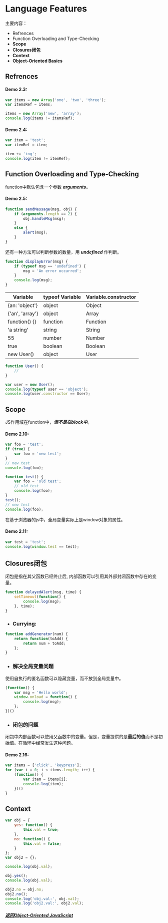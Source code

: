 # Language Features   
主要内容：   
- Refrences   
- Function Overloading and Type-Checking   
- **Scope**   
- **Closures闭包**   
- **Context**   
- **Object-Oriented Basics**   

## Refrences   
#### Demo 2.3:   
```js
var items = new Array('one', 'two', 'three');
var itemsRef = items;

items = new Array('new', 'array');
console.log(items != itemsRef);
```
#### Demo 2.4:   
```js
var item = 'test';
var itemRef = item;

item += 'ing';
console.log(item != itemRef);
```
## Function Overloading and Type-Checking   
function中默认包含一个参数 ***arguments***。
#### Demo 2.5:      
```js
function sendMessage(msg, obj) {
	if (arguments.length == 2) {
		obj.handleMsg(msg);
	}
	else {
		alert(msg);
	}
}
```
还有一种方法可以判断参数的数量，用 ***undefined*** 作判断。   
```js
function displayError(msg) {
	if (typeof msg == 'undefined') {
		msg = 'An error occurred';
	}
	console.log(msg);
}
```

Variable        | typeof Variable  | Variable.constructor          
--------------  | ---------------- | ----------------   
{an: 'object'}  | object           | Object   
{'an', 'array'} | object           | Array   
function() {}   | function         | Function   
'a string'      | string           | String   
55              | number           | Number   
true            | boolean          | Boolean
new User()      | object           | User   

```js
function User() {
	//
}

var user = new User();
console.log(typeof user == 'object');
console.log(user.constructor == User);
```   

## Scope   
JS作用域在function中，***但不是在block中***。   
#### Demo 2.10:   
```js
var foo = 'test';
if (true) {
	var foo = 'new test';
}
// new test
console.log(foo);

function test() {
	var foo = 'old test';
	// old test
	console.log(foo);
}
test();
// new test
console.log(foo);
```

在基于浏览器的js中，全局变量实际上是window对象的属性。   
#### Demo 2.11:   
```js
var test = 'test';
console.log(window.test == test);
```

## Closures闭包   
闭包是指在其父函数已经终止后, 内部函数可以引用其外部封闭函数中存在的变量。   
```js
function delayedAlert(msg, time) {
	setTimeout(function() {
		console.log(msg);
	}, time);
}
```
- ### Currying:   
```js
function addGenerator(num) {
	return function(toAdd) {
		return num + toAdd;
	};
}
```
- ### 解决全局变量问题   
使用自执行的匿名函数可以隐藏变量，而不放到全局变量中。   
```js
(function() {
	var msg = 'Hello world';
	window.onload = function() {
		console.log(msg);
	};
})()
```
- ### **闭包的问题**   
闭包中内部函数可以使用父函数中的变量。但是，变量提供的是**最后的值**而不是初始值。在循环中经常发生这种问题。   
#### Demo 2.16:
```js
var items = ['click', 'keypress'];
for (var i = 0; i < items.length; i++) {
	(function() {
		var item = items[i];
		console.log(item);
	})()
}
```   

## Context   
```js
var obj = {
	yes: function() {
		this.val = true;
	},
	no: function() {
		this.val = false;
	}
};
var obj2 = {};

console.log(obj.val);

obj.yes();
console.log(obj.val);

obj2.no = obj.no;
obj2.no();
console.log('obj.val:', obj.val);
console.log('obj2.val:', obj2.val);
```   


##### [返回Object-Oriented JavaScript](#/md/projavascript/chapter2/note.md   "返回")
